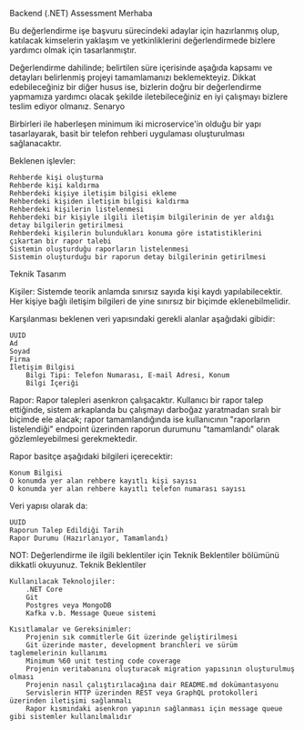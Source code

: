 Backend (.NET) Assessment
Merhaba

Bu değerlendirme işe başvuru sürecindeki adaylar için hazırlanmış olup, katılacak kimselerin yaklaşım ve yetkinliklerini değerlendirmede bizlere yardımcı olmak için tasarlanmıştır.

Değerlendirme dahilinde; belirtilen süre içerisinde aşağıda kapsamı ve detayları belirlenmiş projeyi tamamlamanızı beklemekteyiz. Dikkat edebileceğiniz bir diğer husus ise, bizlerin doğru bir değerlendirme yapmamıza yardımcı olacak şekilde iletebileceğiniz en iyi çalışmayı bizlere teslim ediyor olmanız.
Senaryo

Birbirleri ile haberleşen minimum iki microservice'in olduğu bir yapı tasarlayarak, basit bir telefon rehberi uygulaması oluşturulması sağlanacaktır.

Beklenen işlevler:

    Rehberde kişi oluşturma
    Rehberde kişi kaldırma
    Rehberdeki kişiye iletişim bilgisi ekleme
    Rehberdeki kişiden iletişim bilgisi kaldırma
    Rehberdeki kişilerin listelenmesi
    Rehberdeki bir kişiyle ilgili iletişim bilgilerinin de yer aldığı detay bilgilerin getirilmesi
    Rehberdeki kişilerin bulundukları konuma göre istatistiklerini çıkartan bir rapor talebi
    Sistemin oluşturduğu raporların listelenmesi
    Sistemin oluşturduğu bir raporun detay bilgilerinin getirilmesi

Teknik Tasarım

Kişiler: Sistemde teorik anlamda sınırsız sayıda kişi kaydı yapılabilecektir. Her kişiye bağlı iletişim bilgileri de yine sınırsız bir biçimde eklenebilmelidir.

Karşılanması beklenen veri yapısındaki gerekli alanlar aşağıdaki gibidir:

    UUID
    Ad
    Soyad
    Firma
    İletişim Bilgisi
        Bilgi Tipi: Telefon Numarası, E-mail Adresi, Konum
        Bilgi İçeriği

Rapor: Rapor talepleri asenkron çalışacaktır. Kullanıcı bir rapor talep ettiğinde, sistem arkaplanda bu çalışmayı darboğaz yaratmadan sıralı bir biçimde ele alacak; rapor tamamlandığında ise kullanıcının "raporların listelendiği" endpoint üzerinden raporun durumunu "tamamlandı" olarak gözlemleyebilmesi gerekmektedir.

Rapor basitçe aşağıdaki bilgileri içerecektir:

    Konum Bilgisi
    O konumda yer alan rehbere kayıtlı kişi sayısı
    O konumda yer alan rehbere kayıtlı telefon numarası sayısı

Veri yapısı olarak da:

    UUID
    Raporun Talep Edildiği Tarih
    Rapor Durumu (Hazırlanıyor, Tamamlandı)

NOT: Değerlendirme ile ilgili beklentiler için Teknik Beklentiler bölümünü dikkatli okuyunuz.
Teknik Beklentiler

    Kullanılacak Teknolojiler:
        .NET Core
        Git
        Postgres veya MongoDB
        Kafka v.b. Message Queue sistemi

    Kısıtlamalar ve Gereksinimler:
        Projenin sık commitlerle Git üzerinde geliştirilmesi
        Git üzerinde master, development branchleri ve sürüm taglemelerinin kullanımı
        Minimum %60 unit testing code coverage
        Projenin veritabanını oluşturacak migration yapısının oluşturulmuş olması
        Projenin nasıl çalıştırılacağına dair README.md dokümantasyonu
        Servislerin HTTP üzerinden REST veya GraphQL protokolleri üzerinden iletişimi sağlanmalı
        Rapor kısmındaki asenkron yapının sağlanması için message queue gibi sistemler kullanılmalıdır
